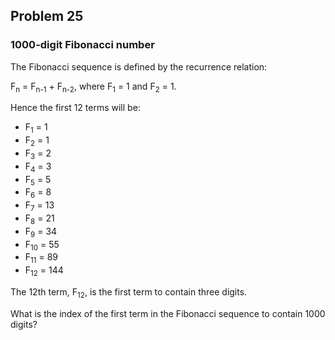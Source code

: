 ## Problem 25
### 1000-digit Fibonacci number

The Fibonacci sequence is defined by the recurrence relation:

F<sub>n</sub> = F<sub>n-1</sub> + F<sub>n-2</sub>, where F<sub>1</sub> = 1 and F<sub>2</sub> = 1.

Hence the first 12 terms will be:

* F<sub>1</sub> = 1
* F<sub>2</sub> = 1
* F<sub>3</sub> = 2
* F<sub>4</sub> = 3
* F<sub>5</sub> = 5
* F<sub>6</sub> = 8
* F<sub>7</sub> = 13
* F<sub>8</sub> = 21
* F<sub>9</sub> = 34
* F<sub>10</sub> = 55
* F<sub>11</sub> = 89
* F<sub>12</sub> = 144


The 12th term, F<sub>12</sub>, is the first term to contain three digits.

What is the index of the first term in the Fibonacci sequence to contain 1000 digits?
